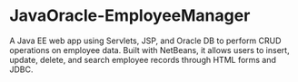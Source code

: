 # JavaOracle-EmployeeManager
A Java EE web app using Servlets, JSP, and Oracle DB to perform CRUD operations on employee data. Built with NetBeans, it allows users to insert, update, delete, and search employee records through HTML forms and JDBC.
